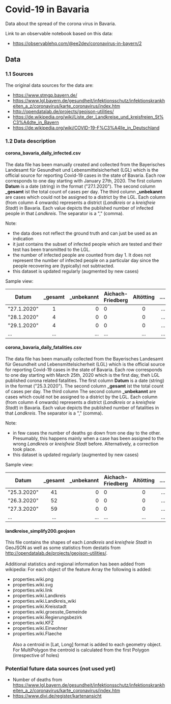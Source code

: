 # Covid-19 in Bavaria
Data about the spread of the corona virus in Bavaria.

Link to an observable notebook based on this data:
- https://observablehq.com/@ee2dev/coronavirus-in-bayern/2

## Data

### 1.1 Sources
The original data sources for the data are:

- https://www.stmgp.bayern.de/
- https://www.lgl.bayern.de/gesundheit/infektionsschutz/infektionskrankheiten_a_z/coronavirus/karte_coronavirus/index.htm
- http://opendatalab.de/projects/geojson-utilities/
- https://de.wikipedia.org/wiki/Liste_der_Landkreise_und_kreisfreien_St%C3%A4dte_in_Bayern
- https://de.wikipedia.org/wiki/COVID-19-F%C3%A4lle_in_Deutschland

### 1.2 Data description

#### corona_bavaria_daily_infected.csv
The data file has been manually created and collected from the Bayerisches Landesamt für Gesundheit und Lebensmittelsicherheit (LGL) which is the official source for reporting Covid-19 cases in the state of Bavaria. Each row corresponds to one day starting with January 27th, 2020. The first column **Datum** is a date (string) in the format ("27.1.2020"). The second column **_gesamt** ist the total count of cases per day. The third column **_unbekannt** are cases which could not be assigned to a district by the LGL. Each column (from column 4 onwards) represents a district (*Landkreis* or a *kreisfreie Stadt*) in Bavaria. Each value depicts the published number of infected people in that *Landkreis*. The separator is a "," (comma).

Note:
- the data does not reflect the ground truth and can just be used as an indication
- it just contains the subset of infected people which are tested and their test has been transmitted to the LGL.
- the number of infected people are counted from day 1. It does not represent the number of infected people on a particular day since the people recovering are (typically) not subtracted.
- this dataset is updated regularly (augmented by new cases)

Sample view:

| Datum        | _gesamt          | _unbekannt  | Aichach-Friedberg	| Altötting  | ....|
| ------------- |:-------------:| -----:| ------------- |:-------------:| -----:|
| "27.1.2020"     | 1 | 0 |0 | 0 |... | 
| "28.1.2020"     | 4 | 0 |0 | 0 |... | 
| "29.1.2020"     | 4 | 0 |0 | 0 |... | 
| ...     | ... |... |... |... |... | 

#### corona_bavaria_daily_fatalities.csv
The data file has been manually collected from the Bayerisches Landesamt für Gesundheit und Lebensmittelsicherheit (LGL) which is the official source for reporting Covid-19 cases in the state of Bavaria. Each row corresponds to one day starting with March 25th, 2020 which is the first day, theh LGL published corona related fatalities. The first column **Datum** is a date (string) in the format ("25.3.2020"). The second column **_gesamt** ist the total count of cases per day. The third column The second column **_unbekannt** are cases which could not be assigned to a district by the LGL. Each column (from column 4 onwards) represents a district (*Landkreis* or a *kreisfreie Stadt*) in Bavaria. Each value depicts the published number of fatalities in that *Landkreis*. The separator is a "," (comma).

Note:
- in few cases the number of deaths go down from one day to the other. Presumably, this happens mainly when a case has been assigned to the wrong *Landkreis* or *kreisfreie Stadt* before. Alternatively, a correction took place.
- this dataset is updated regularly (augmented by new cases)

Sample view:

| Datum        | _gesamt          | _unbekannt  | Aichach-Friedberg	| Altötting  | ....|
| ------------- |:-------------:| -----:| ------------- |:-------------:| -----:|
| "25.3.2020"     | 41 | 0 |0 | 0 |...| 
| "26.3.2020"     | 52 | 0 |0 | 0 |...| 
| "27.3.2020"     | 59 | 0 |0 | 0 |...| 
| ...     | ... |... |... |... |... | 

#### landkreise_simplify200.geojson
This file contains the shapes of each *Landkreis* and *kreisfreie Stadt* in GeoJSON as well as some statistics from destatis from http://opendatalab.de/projects/geojson-utilities/. 
<br><br>
Additional statistics and regional information has been added from wikipedia: For each object of the feature Array the following is added:

- properties.wiki.png
- properties.wiki.svg
- properties.wiki.link
- properties.wiki.Landkreis
- properties.wiki.Landkreis_wiki
- properties.wiki.Kreisstadt
- properties.wiki.groesste_Gemeinde
- properties.wiki.Regierungsbezirk
- properties.wiki.KFZ 
- properties.wiki.Einwohner
- properties.wiki.Flaeche
<br><br>
Also a centroid in [Lat, Long] format is added to each geometry object. For MultiPolygon the centroid is calculated from the first Polygon (irrespective of holes)

### Potential future data sources (not used yet)

- Number of deaths from https://www.lgl.bayern.de/gesundheit/infektionsschutz/infektionskrankheiten_a_z/coronavirus/karte_coronavirus/index.htm
- https://www.divi.de/register/kartenansicht


